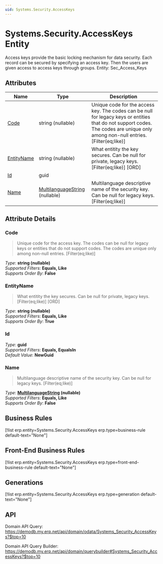 ```yaml
---
uid: Systems.Security.AccessKeys
---
```

# Systems.Security.AccessKeys Entity

Access keys provide the basic locking mechanism for data security. Each record can be secured by specifying an access key. Then the users are given access to access keys through groups. Entity: Sec_Access_Keys

## Attributes

| Name | Type | Description |
| ---- | ---- | --- |
| [Code](Systems.Security.AccessKeys.md#code) | string (nullable) | Unique code for the access key. The codes can be null for legacy keys or entities that do not support codes. The codes are unique only among non-null entries. [Filter(eq;like)] 
| [EntityName](Systems.Security.AccessKeys.md#entityname) | string (nullable) | What entitity the key secures. Can be null for private, legacy keys. [Filter(eq;like)] [ORD] 
| [Id](Systems.Security.AccessKeys.md#id) | guid |  
| [Name](Systems.Security.AccessKeys.md#name) | [MultilanguageString](../data-types.md#multilanguagestring) (nullable) | Multilanguage descriptive name of the security key. Can be null for legacy keys. [Filter(eq;like)] 


## Attribute Details

### Code

> Unique code for the access key. The codes can be null for legacy keys or entities that do not support codes. The codes are unique only among non-null entries. [Filter(eq;like)]

_Type_: **string (nullable)**  
_Supported Filters_: **Equals, Like**  
_Supports Order By_: **False**  

### EntityName

> What entitity the key secures. Can be null for private, legacy keys. [Filter(eq;like)] [ORD]

_Type_: **string (nullable)**  
_Supported Filters_: **Equals, Like**  
_Supports Order By_: **True**  

### Id

_Type_: **guid**  
_Supported Filters_: **Equals, EqualsIn**  
_Default Value_: **NewGuid**  

### Name

> Multilanguage descriptive name of the security key. Can be null for legacy keys. [Filter(eq;like)]

_Type_: **[MultilanguageString](../data-types.md#multilanguagestring) (nullable)**  
_Supported Filters_: **Equals, Like**  
_Supports Order By_: **False**  



## Business Rules

[!list erp.entity=Systems.Security.AccessKeys erp.type=business-rule default-text="None"]

## Front-End Business Rules

[!list erp.entity=Systems.Security.AccessKeys erp.type=front-end-business-rule default-text="None"]

## Generations

[!list erp.entity=Systems.Security.AccessKeys erp.type=generation default-text="None"]

## API

Domain API Query:
<https://demodb.my.erp.net/api/domain/odata/Systems_Security_AccessKeys?$top=10>

Domain API Query Builder:
<https://demodb.my.erp.net/api/domain/querybuilder#Systems_Security_AccessKeys?$top=10>

